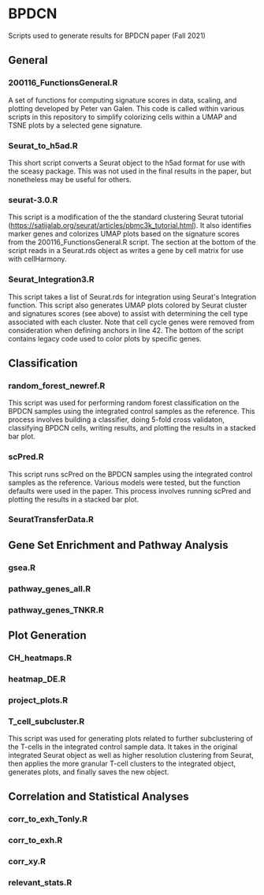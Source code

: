 # BPDCN
Scripts used to generate results for BPDCN paper (Fall 2021)

## General

### 200116_FunctionsGeneral.R
A set of functions for computing signature scores in data, scaling, and plotting developed by Peter van Galen. This code is called within various scripts in this repository to simplify colorizing cells within a UMAP and TSNE plots by a selected gene signature.

### Seurat_to_h5ad.R
This short script converts a Seurat object to the h5ad format for use with the sceasy package. This was not used in the final results in the paper, but nonetheless may be useful for others.

### seurat-3.0.R
This script is a modification of the the standard clustering Seurat tutorial (https://satijalab.org/seurat/articles/pbmc3k_tutorial.html). It also identifies marker genes and colorizes UMAP plots based on the signature scores from the 200116_FunctionsGeneral.R script. The section at the bottom of the script reads in a Seurat.rds object as writes a gene by cell matrix for use with cellHarmony.

### Seurat_Integration3.R
This script takes a list of Seurat.rds for integration using Seurat's Integration function. This script also generates UMAP plots colored by Seurat cluster and signatures scores (see above) to assist with determining the cell type associated with each cluster. Note that cell cycle genes were removed from consideration when defining anchors in line 42. The bottom of the script contains legacy code used to color plots by specific genes.


## Classification

### random_forest_newref.R
This script was used for performing random forest classification on the BPDCN samples using the integrated control samples as the reference. This process involves building a classifier, doing 5-fold cross validaton, classifying BPDCN cells, writing results, and plotting the results in a stacked bar plot.

### scPred.R
This script runs scPred on the BPDCN samples using the integrated control samples as the reference. Various models were tested, but the function defaults were used in the paper. This process involves running scPred and plotting the results in a stacked bar plot.

### SeuratTransferData.R



## Gene Set Enrichment and Pathway Analysis

### gsea.R

### pathway_genes_all.R

### pathway_genes_TNKR.R



## Plot Generation

### CH_heatmaps.R

### heatmap_DE.R

### project_plots.R

### T_cell_subcluster.R
This script was used for generating plots related to further subclustering of the T-cells in the integrated control sample data. It takes in the original integrated Seurat object as well as higher resolution clustering from Seurat, then applies the more granular T-cell clusters to the integrated object, generates plots, and finally saves the new object. 


## Correlation and Statistical Analyses

### corr_to_exh_Tonly.R

### corr_to_exh.R

### corr_xy.R

### relevant_stats.R


